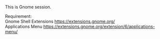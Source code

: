 This is Gnome session.    

Requirement:    
Gnome Shell Extensions https://extensions.gnome.org/    
Applications Menu https://extensions.gnome.org/extension/6/applications-menu/
